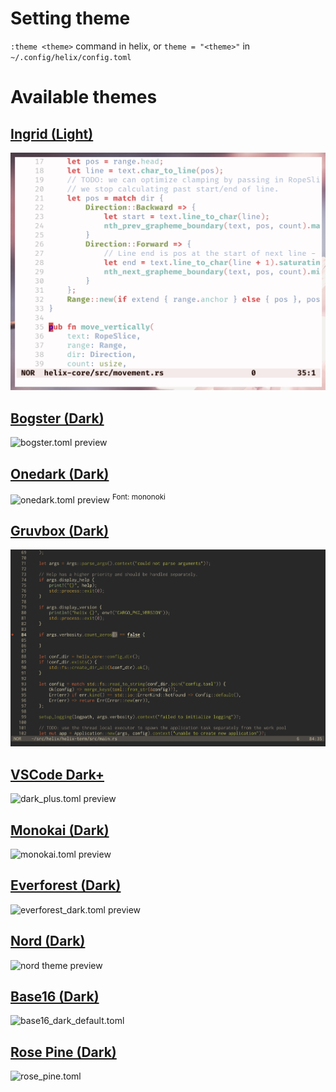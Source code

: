 # Setting theme

`:theme <theme>` command in helix, or `theme = "<theme>"` in `~/.config/helix/config.toml`

# Available themes

## [Ingrid (Light)](https://github.com/helix-editor/helix/blob/master/runtime/themes/ingrid.toml)

![ingrid.toml preview](https://raw.githubusercontent.com/inTarga/dotfiles/master/previews/ingrid.png)

## [Bogster (Dark)](https://github.com/helix-editor/helix/blob/master/runtime/themes/bogster.toml)

![bogster.toml preview](https://user-images.githubusercontent.com/46892771/121819540-e5099e80-cc8d-11eb-806a-35b84a440762.png)

## [Onedark (Dark)](https://github.com/helix-editor/helix/blob/master/runtime/themes/onedark.toml)

![onedark.toml preview](https://user-images.githubusercontent.com/23398472/121844415-9695e780-cd01-11eb-9e68-9a67b0a0b580.png)
<sup>Font: mononoki</sup>

## [Gruvbox (Dark)](https://github.com/helix-editor/helix/blob/master/runtime/themes/gruvbox.toml)

![gruvbox.toml preview](https://github.com/jbaa/helix-gruvbox/blob/main/screenshot.png)

## [VSCode Dark+](https://github.com/helix-editor/helix/blob/master/runtime/themes/dark_plus.toml)

![dark_plus.toml preview](https://user-images.githubusercontent.com/67773714/124850220-3dbb1700-df6e-11eb-8ef2-b724ba015890.PNG)

## [Monokai (Dark)](https://github.com/helix-editor/helix/blob/master/runtime/themes/monokai.toml)

![monokai.toml preview](https://user-images.githubusercontent.com/67773714/130168602-7fe53f80-8538-4a18-83d7-ec0f260e38f9.PNG)

## [Everforest (Dark)](https://github.com/helix-editor/helix/blob/master/runtime/themes/everforest_dark.toml)

![everforest_dark.toml preview](https://user-images.githubusercontent.com/3957610/133824474-f9d0bd8a-6473-450c-81a3-da8a8d1c4bbe.png)

## [Nord (Dark)](https://github.com/helix-editor/helix/blob/master/runtime/themes/nord.toml)

![nord theme preview](https://user-images.githubusercontent.com/14265337/135727143-a3b7e3e4-d4ab-47fc-a2a1-4ac2a40b3e76.png)

## [Base16 (Dark)](https://github.com/helix-editor/helix/blob/master/runtime/themes/base16_default_dark.toml)

![base16_dark_default.toml](https://user-images.githubusercontent.com/14265337/138372260-c5c107c1-ed16-4b4a-8d86-8c41c0b6794a.png)

## [Rose Pine (Dark)](https://github.com/helix-editor/helix/blob/master/runtime/themes/rose_pine.toml)

![rose_pine.toml](https://user-images.githubusercontent.com/14265337/138571680-a8758098-6ca1-472b-afeb-bc51f8d0c574.png)